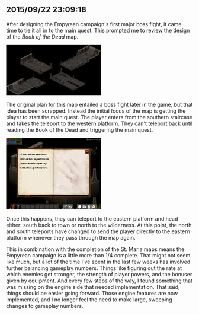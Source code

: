 ## 2015/09/22 23:09:18

After designing the Empyrean campaign's first major boss fight, it came time to tie it all in to the main quest. This prompted me to review the design of the *Book of the Dead* map.

[![Book of the Dead redesign screenshot](images/thumb_botd_redesign.jpg)](images/botd_redesign.jpg)

The original plan for this map entailed a boss fight later in the game, but that idea has been scrapped. Instead the initial focus of the map is getting the player to start the main quest. The player enters from the southern staircase and takes the teleport to the western platform. They can't teleport back until reading the Book of the Dead and triggering the main quest.

[![Book of the Dead book screenshot](images/thumb_botd_book.jpg)](images/botd_book.jpg)

Once this happens, they can teleport to the eastern platform and head either: south back to town or north to the wilderness. At this point, the north and south teleports have changed to send the player directly to the eastern platform whenever they pass through the map again.

This in combination with the completion of the St. Maria maps means the Empyrean campaign is a little more than 1/4 complete. That might not seem like much, but a lot of the time I've spent in the last few weeks has involved further balancing gameplay numbers. Things like figuring out the rate at which enemies get stronger, the strength of player powers, and the bonuses given by equipment. And every few steps of the way, I found something that was missing on the engine side that needed implementation. That said, things should be easier going forward. Those engine features are now implemented, and I no longer feel the need to make large, sweeping changes to gameplay numbers.

